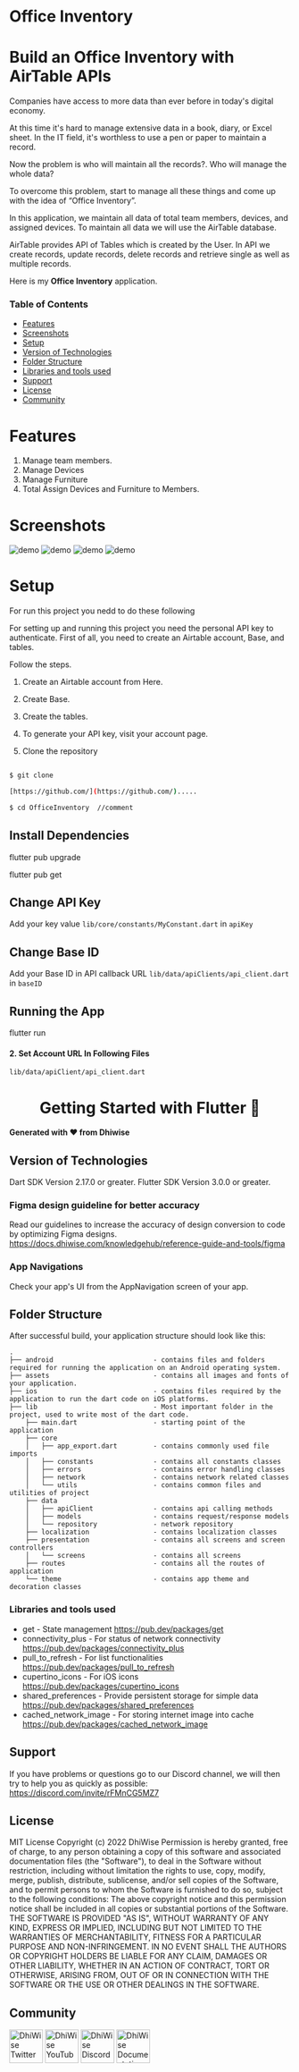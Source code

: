 # Office Inventory

# Build an Office Inventory with AirTable APIs

Companies have access to more data than ever before in today's digital economy.

At this time it's hard to manage extensive data in a book, diary, or Excel sheet. In the IT field, it's worthless to use a pen or paper to maintain a record.

Now the problem is who will maintain all the records?. Who will manage the whole data? 

To overcome this problem, start to manage all these things and come up with the idea of “Office Inventory”. 

In this application, we maintain all data of total team members, devices, and assigned devices. To maintain all data we will use the AirTable database.

AirTable provides API of Tables which is created by the User. In API we create records, update records, delete records and retrieve single as well as multiple records.

Here is my **Office Inventory** application.

### Table of Contents

- [Features](#features)
- [Screenshots](#screenshots)
- [Setup](#setup)
- [Version of Technologies](#version-of-technologies)
- [Folder Structure](#folder-structure)
- [Libraries and tools used](#libraries-and-tools-used)
- [Support](#support)
- [License](#license)
- [Community](#community)

# Features

1. Manage team members.
2. Manage Devices
3. Manage Furniture
4. Total Assign Devices and Furniture to Members.

# Screenshots
![demo](/Screenshots/SplashScreen.jpg)
![demo](/Screenshots/CategoryScreen.jpg)
![demo](/Screenshots/AllEmployeeScreen.jpg)
![demo](/Screenshots/AddEmployeeScreen.jpg)
# Setup

For run this project you nedd to do these following 

For setting up and running this project you need the personal API key to authenticate. First of all, you need to create an Airtable account, Base, and tables.

Follow the steps.

1. Create an Airtable account from Here.

2. Create Base.

3. Create the tables.

4. To generate your API key, visit your account page.

5. Clone the repository

```sh

$ git clone

[https://github.com/](https://github.com/).....

$ cd OfficeInventory  //comment

```

## Install Dependencies    

flutter pub upgrade

flutter pub get

## Change API Key

Add your key value ``` lib/core/constants/MyConstant.dart ``` in ```apiKey```     

## Change Base ID

Add your Base ID in API callback URL ``` lib/data/apiClients/api_client.dart ``` in ```baseID``` 

## Running the App    

flutter run

#### 2. Set Account URL In Following Files

`lib/data/apiClient/api_client.dart`

<div>
  <h1 align="center">Getting Started with Flutter 🚀 </h1>
  <strong>
    Generated with ❤️ from Dhiwise
  </strong>
</div>

## Version of Technologies

Dart SDK Version 2.17.0 or greater.
Flutter SDK Version 3.0.0 or greater.

### Figma design guideline for better accuracy

Read our guidelines to increase the accuracy of design conversion to code by optimizing Figma designs.
https://docs.dhiwise.com/knowledgehub/reference-guide-and-tools/figma

### App Navigations

Check your app's UI from the AppNavigation screen of your app.

## Folder Structure

After successful build, your application structure should look like this:

```
.
├── android                         - contains files and folders required for running the application on an Android operating system.
├── assets                          - contains all images and fonts of your application.
├── ios                             - contains files required by the application to run the dart code on iOS platforms.
├── lib                             - Most important folder in the project, used to write most of the dart code.
    ├── main.dart                   - starting point of the application
    ├── core
    │   ├── app_export.dart         - contains commonly used file imports 
    │   ├── constants               - contains all constants classes
    │   ├── errors                  - contains error handling classes                  
    │   ├── network                 - contains network related classes
    │   └── utils                   - contains common files and utilities of project
    ├── data
    │   ├── apiClient               - contains api calling methods 
    │   ├── models                  - contains request/response models 
    │   └── repository              - network repository
    ├── localization                - contains localization classes
    ├── presentation                - contains all screens and screen controllers
    │   └── screens                 - contains all screens
    ├── routes                      - contains all the routes of application
    └── theme                       - contains app theme and decoration classes
```

### Libraries and tools used

- get - State management
https://pub.dev/packages/get
- connectivity_plus - For status of network connectivity
https://pub.dev/packages/connectivity_plus
- pull_to_refresh - For list functionalities
https://pub.dev/packages/pull_to_refresh
- cupertino_icons - For iOS icons
https://pub.dev/packages/cupertino_icons
- shared_preferences - Provide persistent storage for simple data
https://pub.dev/packages/shared_preferences
- cached_network_image - For storing internet image into cache
https://pub.dev/packages/cached_network_image
    
## Support

If you have problems or questions go to our Discord channel, we will then try to help you as quickly as possible: https://discord.com/invite/rFMnCG5MZ7

## License
MIT License
Copyright (c) 2022 DhiWise
Permission is hereby granted, free of charge, to any person obtaining a copy of this software and associated documentation files (the "Software"), to deal in the Software without restriction, including without limitation the rights to use, copy, modify, merge, publish, distribute, sublicense, and/or sell copies of the Software, and to permit persons to whom the Software is furnished to do so, subject to the following conditions:
The above copyright notice and this permission notice shall be included in all copies or substantial portions of the Software.
THE SOFTWARE IS PROVIDED "AS IS", WITHOUT WARRANTY OF ANY KIND, EXPRESS OR IMPLIED, INCLUDING BUT NOT LIMITED TO THE WARRANTIES OF MERCHANTABILITY, FITNESS FOR A PARTICULAR PURPOSE AND NON-INFRINGEMENT. IN NO EVENT SHALL THE AUTHORS OR COPYRIGHT HOLDERS BE LIABLE FOR ANY CLAIM, DAMAGES OR OTHER LIABILITY, WHETHER IN AN ACTION OF CONTRACT, TORT OR OTHERWISE, ARISING FROM, OUT OF OR IN CONNECTION WITH THE SOFTWARE OR THE USE OR OTHER DEALINGS IN THE SOFTWARE.

## Community
<a href="https://twitter.com/dhiwise"><img src="https://user-images.githubusercontent.com/35039342/55471524-8e24cb00-5627-11e9-9389-58f3d4419153.png" width="60" alt="DhiWise Twitter"></a>
<a href="https://www.youtube.com/c/DhiWise"><img src="https://cdn.vox-cdn.com/thumbor/0kpe316UpZWk53iw3bOLoJfF6hI=/0x0:1680x1050/1400x1400/filters:focal(706x391:974x659):format(gif)/cdn.vox-cdn.com/uploads/chorus_image/image/56414325/YTLogo_old_new_animation.0.gif" width="60" alt="DhiWise YouTube"></a>
<a href="https://discord.com/invite/rFMnCG5MZ7"><img src="https://user-images.githubusercontent.com/47489894/183043664-b01aac56-0372-458a-bde9-3f2a6bded21b.png" width="60" alt="DhiWise Discord"></a>
<a href="https://docs.dhiwise.com/"><img src="https://global-uploads.webflow.com/618e36726d3c0f19c9284e56/62383865d5477f2e4f6b6e2e_main-monogram-p-500.png" width="60" alt="DhiWise Documentation"></a>
